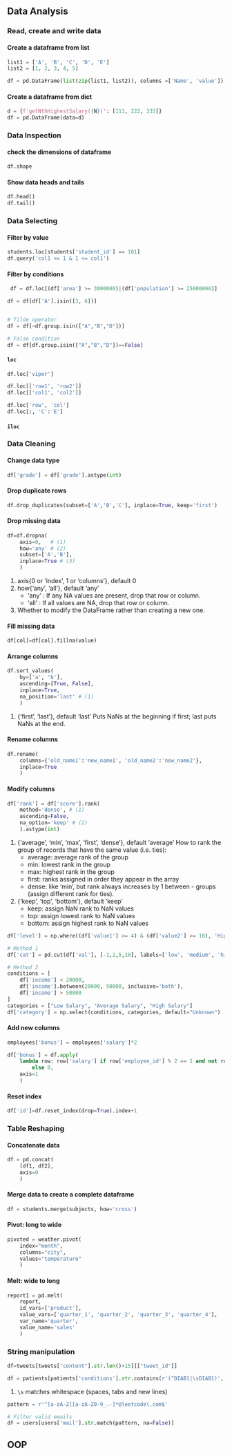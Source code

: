 ## Data Analysis

### Read, create and write data

#### Create a dataframe from list

``` py
list1 = ['A', 'B', 'C', 'D', 'E']
list2 = [1, 2, 3, 4, 5]

df = pd.DataFrame(list(zip(list1, list2)), columns =['Name', 'value'])
```

#### Create a dataframe from dict

``` py
d = {f'getNthHighestSalary({N})': [111, 222, 333]}
df = pd.DataFrame(data=d)
```

### Data Inspection
#### check the dimensions of dataframe
``` py
df.shape
```

#### Show data heads and tails

``` py
df.head()
df.tail()
```

### Data Selecting

#### Filter by value

```py
students.loc[students['student_id'] == 101]
df.query('col1 <= 1 & 1 <= col1')
```

#### Filter by conditions

```py title='Filter by multiple conditions'
 df = df.loc[(df['area'] >= 3000000)|(df['population'] >= 25000000)]
```

```py title='Filter by value in another list'
df = df[df['A'].isin([3, 6])]
```

```py title='filter by value not in another list'

# Tilde operator
df = df[~df.group.isin(["A","B","D"])]

# False condition
df = df[df.group.isin(["A","B","D"])==False]
```

#### `loc`

``` py title='return the row as a Series'
df.loc['viper']
```

``` py title='select rows or columns as a DataFrame'
df.loc[['row1', 'row2']]
df.loc[['col1', 'col2']]
```

``` py title='select by row and column'
df.loc['row', 'col']
df.loc[:, 'C':'E']
```

#### `iloc`


### Data Cleaning

#### Change data type

```python title='from char to int'
df['grade'] = df['grade'].astype(int)
```

#### Drop duplicate rows

```py
df.drop_duplicates(subset=['A','B','C'], inplace=True, keep='first')
```

#### Drop missing data

```py
df=df.dropna(
    axis=0,   # (1)
    how='any' # (2)
    subset=['A','B'],
    inplace=True # (3)
    )
```

1.  axis{0 or ‘index’, 1 or ‘columns’}, default 0
2.  how{‘any’, ‘all’}, default ‘any’
    - ‘any’ : If any NA values are present, drop that row or column.
    - ‘all’ : If all values are NA, drop that row or column.
3.  Whether to modify the DataFrame rather than creating a new one.

#### Fill missing data

```py
df[col]=df[col].fillna(value)
```

#### Arrange columns

``` py
df.sort_values(
    by=['a', 'b'],
    ascending=[True, False],
    inplace=True,
    na_position='last' # (1)
    )
```

1.  {‘first’, ‘last’}, default ‘last’
    Puts NaNs at the beginning if first; last puts NaNs at the end.


#### Rename columns

```py
df.rename(
    columns={'old_name1':'new_name1', 'old_name2':'new_name2'},
    inplace=True
    )
```

#### Modify columns

```python title='compute rank'
df['rank'] = df['score'].rank(
    method='dense', # (1)
    ascending=False,
    na_option='keep' # (2)
    ).astype(int)
```

1.  {‘average’, ‘min’, ‘max’, ‘first’, ‘dense’}, default ‘average’
How to rank the group of records that have the same value (i.e. ties):
    - average: average rank of the group
    - min: lowest rank in the group
    - max: highest rank in the group
    - first: ranks assigned in order they appear in the array
    - dense: like ‘min’, but rank always increases by 1 between - groups (assign different rank for ties).
2.  {‘keep’, ‘top’, ‘bottom’}, default ‘keep’
    - keep: assign NaN rank to NaN values
    - top: assign lowest rank to NaN values
    - bottom: assign highest rank to NaN values

```py title='create new column based on condition'
df['level'] = np.where((df['value1'] >= 4) & (df['value2'] >= 10), 'High', 'Low')
```

```py title='create new column based on more than one conditions'
# Method 1
df['cat'] = pd.cut(df['val'], [-1,2,5,10], labels=['low', 'medium', 'high'])

# Method 2
conditions = [
    df['income'] < 20000,
    df['income'].between(20000, 50000, inclusive='both'),
    df['income'] > 50000
]
categories = ["Low Salary", "Average Salary", "High Salary"]
df['category'] = np.select(conditions, categories, default="Unknown")
```
#### Add new columns
```py
employees['bonus'] = employees['salary']*2
```

```py
df['bonus'] = df.apply(
    lambda row: row['salary'] if row['employee_id'] % 2 == 1 and not row['employee_name'].startswith('M')
        else 0,
    axis=1
    )

```

#### Reset index

```py
df['id']=df.reset_index(drop=True).index+1
```

### Table Reshaping

#### Concatenate data
```py
df = pd.concat(
    [df1, df2],
    axis=0
    )
```

#### Merge data to create a complete dataframe
``` py
df = students.merge(subjects, how='cross')
```

#### Pivot: long to wide
``` py
pivoted = weather.pivot(
    index="month",
    columns="city",
    values="temperature"
    )
```
#### Melt: wide to long
```py
report1 = pd.melt(
    report,
    id_vars=['product'],
    value_vars=['quarter_1', 'quarter_2', 'quarter_3', 'quarter_4'],
    var_name='quarter',
    value_name='sales'
    )
```

### String manipulation

```py title='str.len'
df=tweets[tweets["content"].str.len()>15][["tweet_id"]]
```

```python title='str.contains'
df = patients[patients['conditions'].str.contains(r'(^DIAB1|\sDIAB1)', na=False)] # (1)
```

1.  `\s` matches whitespace (spaces, tabs and new lines)

``` py title='str.match'
pattern = r'^[a-zA-Z][a-zA-Z0-9_.-]*@leetcode\.com$'

# Filter valid emails
df = users[users['mail'].str.match(pattern, na=False)]
```

## OOP
